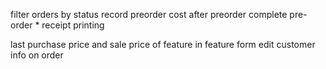 filter orders by status
record preorder cost after preorder complete
pre-order \*
receipt printing

last purchase price and sale price of feature in feature form
edit customer info on order
